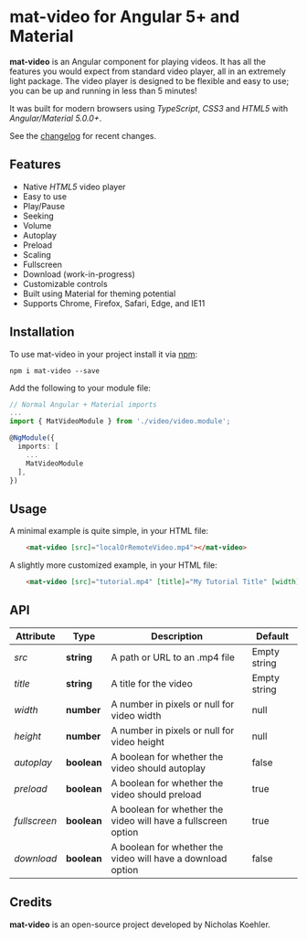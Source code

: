 # mat-video for Angular 5+ and Material

**mat-video** is an Angular component for playing videos.  It has all the features you would expect from standard video player, all in an extremely light package. The video player is designed to be flexible and easy to use; you can be up and running in less than 5 minutes!

It was built for modern browsers using _TypeScript_, _CSS3_ and _HTML5_ with _Angular/Material 5.0.0+_.

See the [changelog](https://github.com/nkoehler/mat-video/blob/master/CHANGELOG.md) for recent changes.

## Features
- Native _HTML5_ video player
- Easy to use
- Play/Pause
- Seeking
- Volume
- Autoplay
- Preload
- Scaling
- Fullscreen
- Download (work-in-progress)
- Customizable controls
- Built using Material for theming potential
- Supports Chrome, Firefox, Safari, Edge, and IE11

## Installation
To use mat-video in your project install it via [npm](https://www.npmjs.com/package/mat-video):

```
npm i mat-video --save
```

Add the following to your module file:

```typescript
// Normal Angular + Material imports
...
import { MatVideoModule } from './video/video.module';

@NgModule({
  imports: [
    ...
    MatVideoModule
  ],
})
```

## Usage
A minimal example is quite simple, in your HTML file:

```html
    <mat-video [src]="localOrRemoteVideo.mp4"></mat-video>
```

A slightly more customized example, in your HTML file:

```html
    <mat-video [src]="tutorial.mp4" [title]="My Tutorial Title" [width]="400" [height]="400" [autoplay]="true" [preload]="true" [fullscreen]="true" [download]="false"></mat-video>
```

## API

Attribute | Type | Description | Default
--- | --- | --- | ---
*src* | **string** | A path or URL to an .mp4 file | Empty string
*title* | **string** | A title for the video | Empty string
*width* | **number** | A number in pixels or null for video width | null
*height* | **number** | A number in pixels or null for video height | null
*autoplay* | **boolean** | A boolean for whether the video should autoplay | false
*preload* | **boolean** | A boolean for whether the video should preload | true
*fullscreen* | **boolean** | A boolean for whether the video will have a fullscreen option | true
*download* | **boolean** | A boolean for whether the video will have a download option | false

## Credits
**mat-video** is an open-source project developed by Nicholas Koehler.